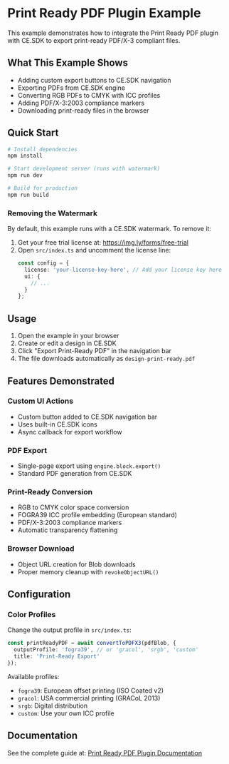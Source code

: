 # Print Ready PDF Plugin Example

This example demonstrates how to integrate the Print Ready PDF plugin with CE.SDK to export print-ready PDF/X-3 compliant files.

## What This Example Shows

- Adding custom export buttons to CE.SDK navigation
- Exporting PDFs from CE.SDK engine
- Converting RGB PDFs to CMYK with ICC profiles
- Adding PDF/X-3:2003 compliance markers
- Downloading print-ready files in the browser

## Quick Start

```bash
# Install dependencies
npm install

# Start development server (runs with watermark)
npm run dev

# Build for production
npm run build
```

### Removing the Watermark

By default, this example runs with a CE.SDK watermark. To remove it:

1. Get your free trial license at: https://img.ly/forms/free-trial
2. Open `src/index.ts` and uncomment the license line:
   ```typescript
   const config = {
     license: 'your-license-key-here', // Add your license key here
     ui: {
       // ...
     }
   };
   ```

## Usage

1. Open the example in your browser
2. Create or edit a design in CE.SDK
3. Click "Export Print-Ready PDF" in the navigation bar
4. The file downloads automatically as `design-print-ready.pdf`

## Features Demonstrated

### Custom UI Actions

- Custom button added to CE.SDK navigation bar
- Uses built-in CE.SDK icons
- Async callback for export workflow

### PDF Export

- Single-page export using `engine.block.export()`
- Standard PDF generation from CE.SDK

### Print-Ready Conversion

- RGB to CMYK color space conversion
- FOGRA39 ICC profile embedding (European standard)
- PDF/X-3:2003 compliance markers
- Automatic transparency flattening

### Browser Download

- Object URL creation for Blob downloads
- Proper memory cleanup with `revokeObjectURL()`

## Configuration

### Color Profiles

Change the output profile in `src/index.ts`:

```typescript
const printReadyPDF = await convertToPDFX3(pdfBlob, {
  outputProfile: 'fogra39', // or 'gracol', 'srgb', 'custom'
  title: 'Print-Ready Export'
});
```

Available profiles:

- `fogra39`: European offset printing (ISO Coated v2)
- `gracol`: USA commercial printing (GRACoL 2013)
- `srgb`: Digital distribution
- `custom`: Use your own ICC profile

## Documentation

See the complete guide at: [Print Ready PDF Plugin Documentation](http://img.ly/docs/cesdk/js/plugins/print-ready-pdf+iroalu)
